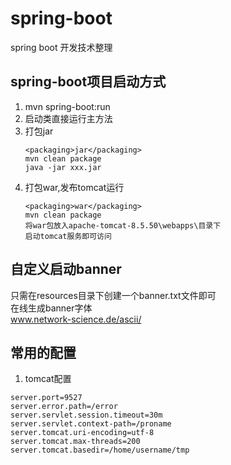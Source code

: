 # spring-boot
spring boot 开发技术整理

## spring-boot项目启动方式
1. mvn spring-boot:run
2. 启动类直接运行主方法
3. 打包jar  
	```
	<packaging>jar</packaging>  
	mvn clean package  
	java -jar xxx.jar
	```
4. 打包war,发布tomcat运行  
	```
	<packaging>war</packaging>  
	mvn clean package  
	将war包放入apache-tomcat-8.5.50\webapps\目录下  
	启动tomcat服务即可访问
	```
	
## 自定义启动banner
只需在resources目录下创建一个banner.txt文件即可  
在线生成banner字体  
www.network-science.de/ascii/

## 常用的配置
1. tomcat配置
```
server.port=9527
server.error.path=/error
server.servlet.session.timeout=30m
server.servlet.context-path=/proname
server.tomcat.uri-encoding=utf-8
server.tomcat.max-threads=200
server.tomcat.basedir=/home/username/tmp
```
